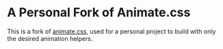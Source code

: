 # A Personal Fork of Animate.css

This is a fork of [animate.css](https://github.com/animate-css/animate.css), used for a personal project to build with only the desired animation helpers.

